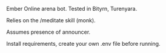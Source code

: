 Ember Online arena bot. Tested in Bityrn, Turenyara.

Relies on the /meditate skill (monk).

Assumes presence of announcer.

Install requirements, create your own .env file before running.